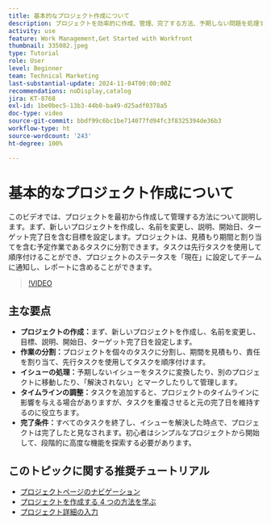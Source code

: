 ```yaml
---
title: 基本的なプロジェクト作成について
description: プロジェクトを効率的に作成、管理、完了する方法、予期しない問題を処理する方法、基本的なプロジェクト管理機能を習得するための初心者にわかりやすいヒントを探索する方法について説明します。
activity: use
feature: Work Management,Get Started with Workfront
thumbnail: 335082.jpeg
type: Tutorial
role: User
level: Beginner
team: Technical Marketing
last-substantial-update: 2024-11-04T00:00:00Z
recommendations: noDisplay,catalog
jira: KT-8768
exl-id: 1be0bec5-13b3-44b0-ba49-d25adf0378a5
doc-type: video
source-git-commit: bbdf99c6bc1be714077fd94fc3f8325394de36b3
workflow-type: ht
source-wordcount: '243'
ht-degree: 100%

---
```


# 基本的なプロジェクト作成について

このビデオでは、プロジェクトを最初から作成して管理する方法について説明します。まず、新しいプロジェクトを作成し、名前を変更し、説明、開始日、ターゲット完了日を含む目標を設定します。プロジェクトは、見積もり期間と割り当てを含む予定作業であるタスクに分割できます。タスクは先行タスクを使用して順序付けることができ、プロジェクトのステータスを「現在」に設定してチームに通知し、レポートに含めることができます。


>[!VIDEO](https://video.tv.adobe.com/v/335082/?quality=12&learn=on&enablevpops=1)

## 主な要点

* **プロジェクトの作成：**&#x200B;まず、新しいプロジェクトを作成し、名前を変更し、目標、説明、開始日、ターゲット完了日を設定します。
* **作業の分割：**&#x200B;プロジェクトを個々のタスクに分割し、期間を見積もり、責任を割り当て、先行タスクを使用してタスクを順序付けます。
* **イシューの処理：**&#x200B;予期しないイシューをタスクに変換したり、別のプロジェクトに移動したり、「解決されない」とマークしたりして管理します。
* **タイムラインの調整：**&#x200B;タスクを追加すると、プロジェクトのタイムラインに影響を与える場合がありますが、タスクを重複させると元の完了日を維持するのに役立ちます。
* **完了条件：**&#x200B;すべてのタスクを終了し、イシューを解決した時点で、プロジェクトは完了したと見なされます。初心者はシンプルなプロジェクトから開始して、段階的に高度な機能を探索する必要があります。


## このトピックに関する推奨チュートリアル

* [プロジェクトページのナビゲーション](/help/manage-work/projects/navigate-the-project-page.md)
* [プロジェクトを作成する 4 つの方法を学ぶ](/help/manage-work/projects/understand-other-ways-to-create-projects.md)
* [プロジェクト詳細の入力](/help/manage-work/projects/fill-in-the-project-details.md)


